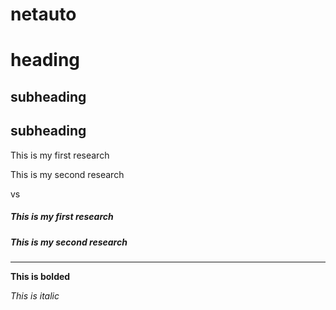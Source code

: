 # netauto

heading
=======

subheading
---

## subheading

This is my first research

This is my second research

vs 

##### This is my first research

##### This is my second research

---

**This is bolded**

*This is italic*
